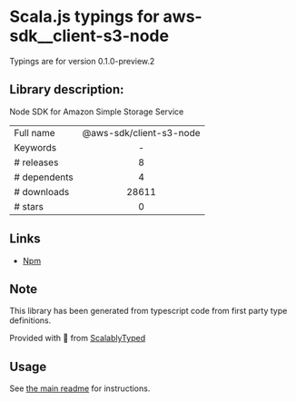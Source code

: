 
# Scala.js typings for aws-sdk__client-s3-node

Typings are for version 0.1.0-preview.2

## Library description:
Node SDK for Amazon Simple Storage Service

|                    |                 |
| ------------------ | :-------------: |
| Full name          | @aws-sdk/client-s3-node |
| Keywords           | - |
| # releases         | 8 |
| # dependents       | 4 |
| # downloads        | 28611 |
| # stars            | 0 |

## Links
- [Npm](https://www.npmjs.com/package/%40aws-sdk%2Fclient-s3-node)
    


## Note
This library has been generated from typescript code from first party type definitions.

Provided with :purple_heart: from [ScalablyTyped](https://github.com/oyvindberg/ScalablyTyped)

## Usage
See [the main readme](../../readme.md) for instructions.


